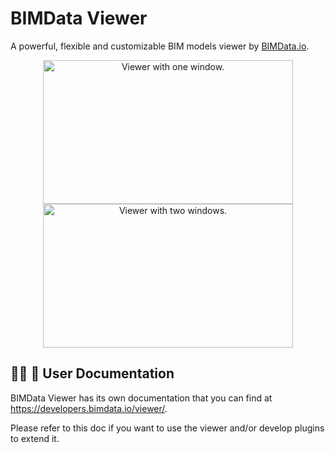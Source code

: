 # BIMData Viewer

A powerful, flexible and customizable BIM models viewer by [BIMData.io](https://bimdata.io/).

<p align="center">
  <img width="400" height="230" src="./img/viewer-1.png" alt="Viewer with one window.">
  <img width="400" height="230" src="./img/viewer-2.png" alt="Viewer with two windows.">
</p>

## :red_haired_woman: :green_book: User Documentation

BIMData Viewer has its own documentation that you can find at https://developers.bimdata.io/viewer/.

Please refer to this doc if you want to use the viewer and/or develop plugins to extend it.
